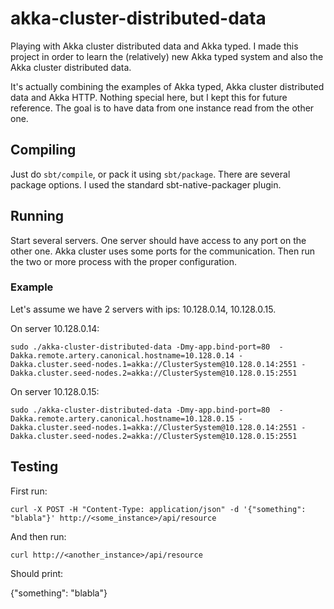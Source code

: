 # akka-cluster-distributed-data
Playing with Akka cluster distributed data and Akka typed. I made this project in order to learn the (relatively) new Akka typed system and also the Akka cluster distributed data.

It's actually combining the examples of Akka typed, Akka cluster distributed data and Akka HTTP. Nothing special here, but I kept this for future reference. The goal is to have data from one instance read from the other one.

## Compiling
Just do `sbt/compile`, or pack it using `sbt/package`. There are several package options. I used the standard sbt-native-packager plugin.

## Running
Start several servers. One server should have access to any port on the other one. Akka cluster uses some ports for the communication. Then run the two or more process with the proper configuration.
### Example
Let's assume we have 2 servers with ips: 10.128.0.14, 10.128.0.15.

On server 10.128.0.14:
```
sudo ./akka-cluster-distributed-data -Dmy-app.bind-port=80  -Dakka.remote.artery.canonical.hostname=10.128.0.14 -Dakka.cluster.seed-nodes.1=akka://ClusterSystem@10.128.0.14:2551 -Dakka.cluster.seed-nodes.2=akka://ClusterSystem@10.128.0.15:2551
```
On server 10.128.0.15:
```
sudo ./akka-cluster-distributed-data -Dmy-app.bind-port=80  -Dakka.remote.artery.canonical.hostname=10.128.0.15 -Dakka.cluster.seed-nodes.1=akka://ClusterSystem@10.128.0.14:2551 -Dakka.cluster.seed-nodes.2=akka://ClusterSystem@10.128.0.15:2551
```

## Testing
First run:

```curl -X POST -H "Content-Type: application/json" -d '{"something": "blabla"}' http://<some_instance>/api/resource```

And then run:

```curl http://<another_instance>/api/resource```

Should print:

{"something": "blabla"}
